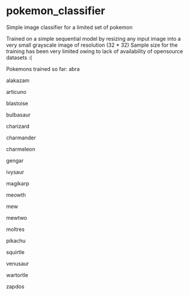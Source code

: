 # pokemon_classifier
Simple image classifier for a limited set of pokemon

Trained on a simple sequential model by resizing any input image into a very small grayscale image of resolution (32 * 32)
Sample size for the training has been very limited owing to lack of availability of opensource datasets :(

Pokemons trained so far:
abra

alakazam

articuno

blastoise

bulbasaur

charizard

charmander

charmeleon

gengar

ivysaur

magikarp

meowth

mew

mewtwo

moltres

pikachu

squirtle

venusaur

wartortle

zapdos

